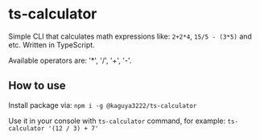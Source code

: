 # ts-calculator
Simple CLI that calculates math expressions like: `2+2*4`, `15/5 - (3*5)` and etc. Written in TypeScript.

Available operators are: '*', '/', '+', '-'.

## How to use
Install package via: `npm i -g @kaguya3222/ts-calculator`

Use it in your console with `ts-calculator` command, for example: `ts-calculator '(12 / 3) + 7'`

